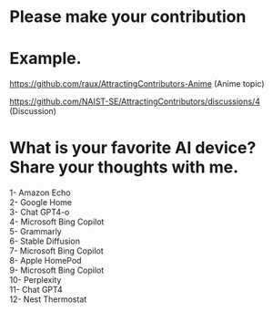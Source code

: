 # Please make your contribution
# Example. 
https://github.com/raux/AttractingContributors-Anime (Anime topic)

https://github.com/NAIST-SE/AttractingContributors/discussions/4 (Discussion)

# What is your favorite AI device? Share your thoughts with me.
1- Amazon Echo</br>
2- Google Home</br>
3- Chat GPT4-o</br>
4- Microsoft Bing Copilot <br/>
5- Grammarly </br>
6- Stable Diffusion <br/>
7- Microsoft Bing Copilot </br>
8- Apple HomePod </br>
9- Microsoft Bing Copilot <br/>
10- Perplexity<br/>
11- Chat GPT4</br>
12- Nest Thermostat</br>



